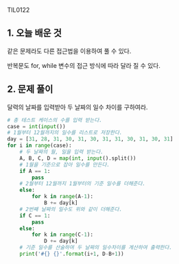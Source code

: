 TIL0122

## 1. 오늘 배운 것

같은 문제라도 다른 접근법을 이용하여 풀 수 있다.

반복문도 for, while 변수의 접근 방식에 따라 달라 질 수 있다.

## 2. 문제 풀이

달력의 날짜를 입력받아 두 날짜의 일수 차이를 구하여라.

``````python
# 총 테스트 케이스의 수를 입력 받는다.
case = int(input())
# 1월부터 12월까지의 일수를 리스트로 저장한다.
day = [31, 28, 31, 30, 31, 30, 31, 31, 30, 31, 30, 31]
for i in range(case):
    # 두 날짜의 월, 일을 입력 받는다.
    A, B, C, D = map(int, input().split())
    # 1월을 기준으로 잡아 일수를 만든다.
    if A == 1:
        pass
    # 2월부터 12월까지 1월부터의 기준 일수를 더해준다.
    else:
        for k in range(A-1):
            B += day[k]
    # 2번째 날짜의 일수도 위와 같이 더해준다.
    if C == 1:
        pass
    else:
        for k in range(C-1):
            D += day[k]
    # 기준 일수를 산술하여 두 날짜의 일수차이를 계산하여 출력한다.
    print('#{} {}'.format(i+1, D-B+1))
``````







